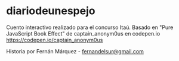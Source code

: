 # diariodeunespejo

Cuento interactivo realizado para el concurso Itaú. 
Basado en "Pure JavaScript Book Effect" de captain_anonym0us en codepen.io
https://codepen.io/captain_anonym0us

Historia por Fernán Márquez - fernandelsur@gmail.com
